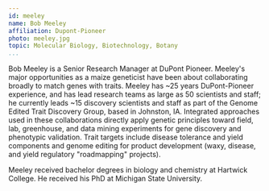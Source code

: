 ```yaml
---
id: meeley
name: Bob Meeley
affiliation: Dupont-Pioneer
photo: meeley.jpg
topic: Molecular Biology, Biotechnology, Botany
...
```


Bob Meeley is a Senior Research Manager at DuPont Pioneer. Meeley\'s major
opportunities as a maize geneticist have been about collaborating broadly to
match genes with traits.  Meeley has ~25 years DuPont-Pioneer experience, and
has lead research teams as large as 50 scientists and staff; he currently leads
~15 discovery scientists and staff as part of the Genome Edited Trait Discovery
Group, based in Johnston, IA.  Integrated approaches used in these
collaborations directly apply genetic principles toward field, lab, greenhouse,
and data mining experiments for gene discovery and phenotypic validation.
Trait targets include disease tolerance and yield components and genome editing
for product development (waxy, disease, and yield regulatory \"roadmapping\"
projects).

Meeley received bachelor degrees in biology and chemistry at Hartwick College.
He received his PhD at Michigan State University.
